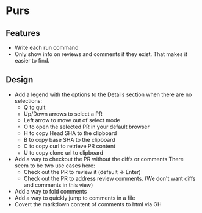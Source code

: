 # Purs


## Features

- Write each run command
- Only show info on reviews and comments if they exist. That makes it easier to find.


## Design

- Add a legend with the options to the Details section when there are no selections:
  - Q to quit
  - Up/Down arrows to select a PR
  - Left arrow to move out of select mode
  - O to open the selected PR in your default browser
  - H to copy Head SHA to the clipboard
  - B to copy base SHA to the clipboard
  - C to copy curl to retrieve PR content
  - U to copy clone url to clipboard
- Add a way to checkout the PR without the diffs or comments
  There seem to be two use cases here:
  - Check out the PR to review it (default -> Enter)
  - Check out the PR to address review comments. (We don't want diffs and comments in this view)
- Add a way to fold comments
- Add a way to quickly jump to comments in a file
- Covert the markdown content of comments to html via GH
